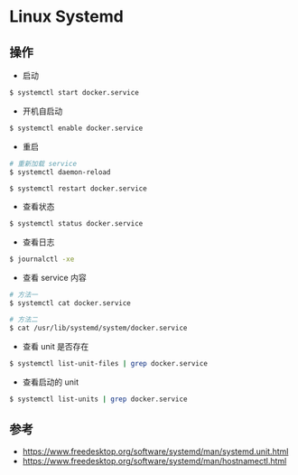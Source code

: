 # Linux Systemd

## 操作

* 启动

```sh
$ systemctl start docker.service
```

* 开机自启动

```sh
$ systemctl enable docker.service
```

* 重启

```sh
# 重新加载 service
$ systemctl daemon-reload

$ systemctl restart docker.service
```

* 查看状态

```sh
$ systemctl status docker.service
```

* 查看日志

```sh
$ journalctl -xe
```

* 查看 service 内容

```sh
# 方法一
$ systemctl cat docker.service

# 方法二
$ cat /usr/lib/systemd/system/docker.service
```

* 查看 unit 是否存在

```sh
$ systemctl list-unit-files | grep docker.service
```

* 查看启动的 unit

```sh
$ systemctl list-units | grep docker.service
```

## 参考

* https://www.freedesktop.org/software/systemd/man/systemd.unit.html
* https://www.freedesktop.org/software/systemd/man/hostnamectl.html
